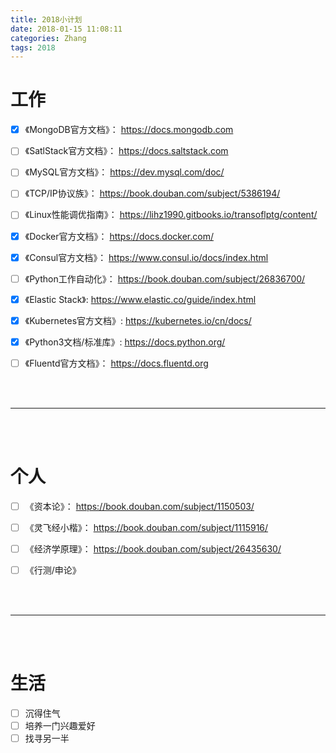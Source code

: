 ```yaml
---
title: 2018小计划
date: 2018-01-15 11:08:11
categories: Zhang
tags: 2018
---
```



<!--more-->


# 工作


- [x] 《MongoDB官方文档》： <https://docs.mongodb.com>
- [ ] 《SatlStack官方文档》： <https://docs.saltstack.com>
- [ ] 《MySQL官方文档》： <https://dev.mysql.com/doc/>
- [ ] 《TCP/IP协议族》： <https://book.douban.com/subject/5386194/>
- [ ] 《Linux性能调优指南》： <https://lihz1990.gitbooks.io/transoflptg/content/>
- [x] 《Docker官方文档》： <https://docs.docker.com/>
- [x] 《Consul官方文档》： <https://www.consul.io/docs/index.html>
- [ ] 《Python工作自动化》： <https://book.douban.com/subject/26836700/>
- [x] 《Elastic Stack》: <https://www.elastic.co/guide/index.html>
- [x] 《Kubernetes官方文档》: <https://kubernetes.io/cn/docs/>
- [x] 《Python3文档/标准库》: <https://docs.python.org/>
- [ ] 《Fluentd官方文档》： <https://docs.fluentd.org>



<br/>
<br/>


---

<br/>
<br/>



# 个人


- [ ] 《资本论》： <https://book.douban.com/subject/1150503/>
- [ ] 《灵飞经小楷》： <https://book.douban.com/subject/1115916/>
- [ ] 《经济学原理》： <https://book.douban.com/subject/26435630/>
- [ ] 《行测/申论》





<br/>
<br/>

---

<br/>
<br/>



# 生活


- [ ] 沉得住气
- [ ] 培养一门兴趣爱好
- [ ] 找寻另一半